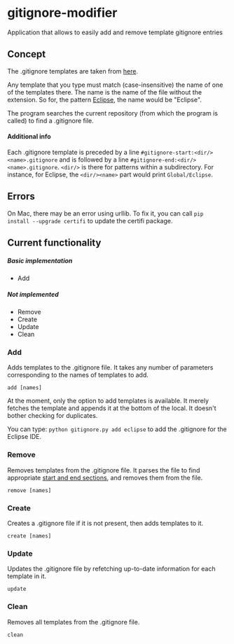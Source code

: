 # gitignore-modifier
Application that allows to easily add and remove template gitignore entries

## Concept

The .gitignore templates are taken from [here](https://github.com/github/gitignore).

Any template that you type must match (case-insensitive) the name of one of the templates there.
The name is the name of the file without the extension. So for, the pattern [Eclipse](https://github.com/github/gitignore/blob/master/Global/Eclipse.gitignore), the name would be
"Eclipse".

The program searches the current repository (from which the program is called) to find
a .gitignore file.

#### Additional info

Each .gitignore template is preceded by a line `#gitignore-start:<dir/><name>.gitignore` and is followed by
a line `#gitignore-end:<dir/><name>.gitignore`. `<dir/>` is there for patterns within a
subdirectory. For instance, for Eclipse, the `<dir/><name>` part would print `Global/Eclipse`.

## Errors
On Mac, there may be an error using urllib. To fix it, you can call
`pip install --upgrade certifi` to update the certifi package.

## Current functionality

##### Basic implementation

- Add

##### Not implemented

- Remove
- Create
- Update
- Clean

### Add

Adds templates to the .gitignore file. It takes any number of parameters corresponding
to the names of templates to add.

    add [names]

At the moment, only the option to add templates is available. It merely fetches the template
and appends it at the bottom of the local. It doesn't bother checking for duplicates.

You can type: `python gitignore.py add eclipse` to add the .gitignore for the Eclipse IDE.

### Remove

Removes templates from the .gitignore file. It parses the file to find appropriate
[start and end sections](#additional-info), and removes them from
the file.

    remove [names]

### Create

Creates a .gitignore file if it is not present, then adds templates to it.

    create [names]

### Update

Updates the .gitignore file by refetching up-to-date information for each template in it.

    update

### Clean

Removes all templates from the .gitignore file.

    clean
